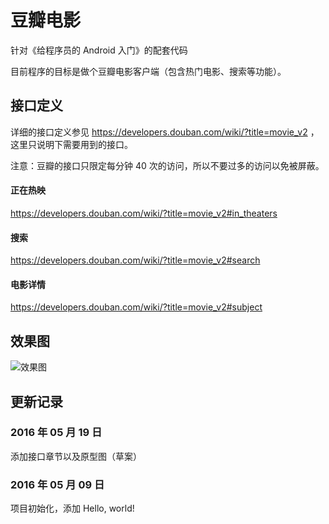 # 豆瓣电影



针对《给程序员的 Android 入门》的配套代码



目前程序的目标是做个豆瓣电影客户端（包含热门电影、搜索等功能）。



## 接口定义



详细的接口定义参见 https://developers.douban.com/wiki/?title=movie_v2 ，这里只说明下需要用到的接口。



注意：豆瓣的接口只限定每分钟 40 次的访问，所以不要过多的访问以免被屏蔽。



#### 正在热映

https://developers.douban.com/wiki/?title=movie_v2#in_theaters



#### 搜索

https://developers.douban.com/wiki/?title=movie_v2#search



#### 电影详情

https://developers.douban.com/wiki/?title=movie_v2#subject




## 效果图

![效果图](https://github.com/brokge/example-douban-movie/blob/master/capture/device.gif?raw=true)


## 更新记录

### 2016 年 05 月 19 日

添加接口章节以及原型图（草案）



###  2016 年 05 月 09 日

项目初始化，添加 Hello, world!
